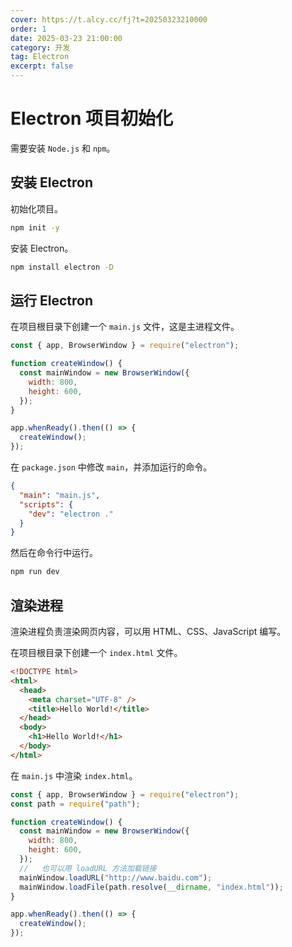 ```yaml
---
cover: https://t.alcy.cc/fj?t=20250323210000
order: 1
date: 2025-03-23 21:00:00
category: 开发
tag: Electron
excerpt: false
---
```


# Electron 项目初始化

需要安装 `Node.js` 和 `npm`。

## 安装 Electron

初始化项目。

```sh
npm init -y
```

安装 Electron。

```sh
npm install electron -D
```

## 运行 Electron

在项目根目录下创建一个 `main.js` 文件，这是主进程文件。

```js
const { app, BrowserWindow } = require("electron");

function createWindow() {
  const mainWindow = new BrowserWindow({
    width: 800,
    height: 600,
  });
}

app.whenReady().then(() => {
  createWindow();
});
```

在 `package.json` 中修改 `main`，并添加运行的命令。

```json
{
  "main": "main.js",
  "scripts": {
    "dev": "electron ."
  }
}
```

然后在命令行中运行。

```sh
npm run dev
```

## 渲染进程

渲染进程负责渲染网页内容，可以用 HTML、CSS、JavaScript 编写。

在项目根目录下创建一个 `index.html` 文件。

```html
<!DOCTYPE html>
<html>
  <head>
    <meta charset="UTF-8" />
    <title>Hello World!</title>
  </head>
  <body>
    <h1>Hello World!</h1>
  </body>
</html>
```

在 `main.js` 中渲染 `index.html`。

```js
const { app, BrowserWindow } = require("electron");
const path = require("path");

function createWindow() {
  const mainWindow = new BrowserWindow({
    width: 800,
    height: 600,
  });
  //   也可以用 loadURL 方法加载链接
  mainWindow.loadURL("http://www.baidu.com");
  mainWindow.loadFile(path.resolve(__dirname, "index.html"));
}

app.whenReady().then(() => {
  createWindow();
});
```

